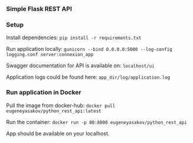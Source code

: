 ### Simple Flask REST API

### Setup

Install dependencies:
`pip install -r requirements.txt`

Run application locally:
`gunicorn --bind 0.0.0.0:5000 --log-config logging.conf server:connexion_app`

Swagger documentation for API is available on:
`localhost/ui`

Application logs could be found here:
`app_dir/log/application.log`

### Run application in Docker
Pull the image from docker-hub:
`docker pull eugeneyasakov/python_rest_api:latest`

Run the container:
`docker run -p 80:8000 eugeneyasakov/python_rest_api`

App should be available on your localhost.